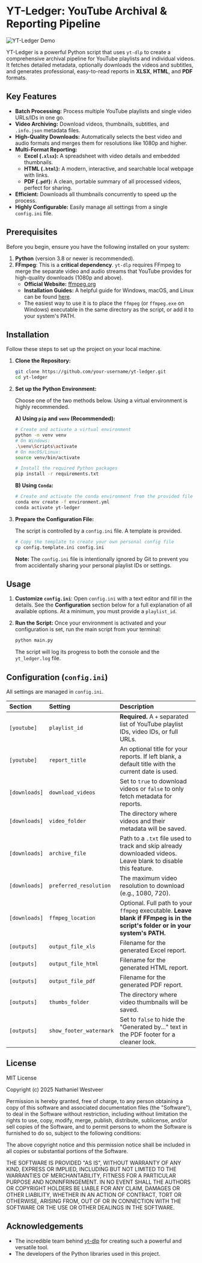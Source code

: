 # YT-Ledger: YouTube Archival & Reporting Pipeline

![YT-Ledger Demo](https://i.imgur.com/your-demo-image.gif) <!-- Optional: Create a gif/image of your script running and reports being generated -->

YT-Ledger is a powerful Python script that uses `yt-dlp` to create a comprehensive archival pipeline for YouTube playlists and individual videos. It fetches detailed metadata, optionally downloads the videos and subtitles, and generates professional, easy-to-read reports in **XLSX**, **HTML**, and **PDF** formats.

## Key Features

-   **Batch Processing:** Process multiple YouTube playlists and single video URLs/IDs in one go.
-   **Video Archiving:** Download videos, thumbnails, subtitles, and `.info.json` metadata files.
-   **High-Quality Downloads:** Automatically selects the best video and audio formats and merges them for resolutions like 1080p and higher.
-   **Multi-Format Reporting:**
    -   **Excel (`.xlsx`):** A spreadsheet with video details and embedded thumbnails.
    -   **HTML (`.html`):** A modern, interactive, and searchable local webpage with links.
    -   **PDF (`.pdf`):** A clean, portable summary of all processed videos, perfect for sharing.
-   **Efficient:** Downloads all thumbnails concurrently to speed up the process.
-   **Highly Configurable:** Easily manage all settings from a single `config.ini` file.

## Prerequisites

Before you begin, ensure you have the following installed on your system:

1.  **Python** (version 3.8 or newer is recommended).
2.  **FFmpeg**: This is a **critical dependency**. `yt-dlp` requires FFmpeg to merge the separate video and audio streams that YouTube provides for high-quality downloads (1080p and above).
    -   **Official Website:** [ffmpeg.org](https://ffmpeg.org/download.html)
    -   **Installation Guides:** A helpful guide for Windows, macOS, and Linux can be found [here](https://phoenixnap.com/kb/install-ffmpeg-windows).
    -   The easiest way to use it is to place the `ffmpeg` (or `ffmpeg.exe` on Windows) executable in the same directory as the script, or add it to your system's PATH.

## Installation

Follow these steps to set up the project on your local machine.

1.  **Clone the Repository:**
    ```bash
    git clone https://github.com/your-username/yt-ledger.git
    cd yt-ledger
    ```

2.  **Set up the Python Environment:**

    Choose one of the two methods below. Using a virtual environment is highly recommended.

    **A) Using `pip` and `venv` (Recommended):**
    ```bash
    # Create and activate a virtual environment
    python -m venv venv
    # On Windows:
    .\venv\Scripts\activate
    # On macOS/Linux:
    source venv/bin/activate

    # Install the required Python packages
    pip install -r requirements.txt
    ```

    **B) Using `Conda`:**
    ```bash
    # Create and activate the conda environment from the provided file
    conda env create -f environment.yml
    conda activate yt-ledger
    ```

3.  **Prepare the Configuration File:**

    The script is controlled by a `config.ini` file. A template is provided.
    ```bash
    # Copy the template to create your own personal config file
    cp config.template.ini config.ini
    ```
    **Note:** The `config.ini` file is intentionally ignored by Git to prevent you from accidentally sharing your personal playlist IDs or settings.

## Usage

1.  **Customize `config.ini`**:
    Open `config.ini` with a text editor and fill in the details. See the **Configuration** section below for a full explanation of all available options. At a minimum, you must provide a `playlist_id`.

2.  **Run the Script:**
    Once your environment is activated and your configuration is set, run the main script from your terminal:
    ```bash
    python main.py
    ```
    The script will log its progress to both the console and the `yt_ledger.log` file.

## Configuration (`config.ini`)

All settings are managed in `config.ini`.

| Section       | Setting                 | Description                                                                                                                              |
| :------------ | :---------------------- | :--------------------------------------------------------------------------------------------------------------------------------------- |
| `[youtube]`   | `playlist_id`           | **Required.** A `+` separated list of YouTube playlist IDs, video IDs, or full URLs.                                                     |
| `[youtube]`   | `report_title`          | An optional title for your reports. If left blank, a default title with the current date is used.                                        |
| `[downloads]` | `download_videos`       | Set to `true` to download videos or `false` to only fetch metadata for reports.                                                          |
| `[downloads]` | `video_folder`          | The directory where videos and their metadata will be saved.                                                                             |
| `[downloads]` | `archive_file`          | Path to a `.txt` file used to track and skip already downloaded videos. Leave blank to disable this feature.                             |
| `[downloads]` | `preferred_resolution`  | The maximum video resolution to download (e.g., 1080, 720).                                                                              |
| `[downloads]` | `ffmpeg_location`       | Optional. Full path to your `ffmpeg` executable. **Leave blank if FFmpeg is in the script's folder or in your system's PATH.**           |
| `[outputs]`   | `output_file_xls`       | Filename for the generated Excel report.                                                                                                 |
| `[outputs]`   | `output_file_html`      | Filename for the generated HTML report.                                                                                                  |
| `[outputs]`   | `output_file_pdf`       | Filename for the generated PDF report.                                                                                                   |
| `[outputs]`   | `thumbs_folder`         | The directory where video thumbnails will be saved.                                                                                      |
| `[outputs]`   | `show_footer_watermark` | Set to `false` to hide the "Generated by..." text in the PDF footer for a cleaner look.                                                    |

## License

MIT License

Copyright (c) 2025 Nathaniel Westveer

Permission is hereby granted, free of charge, to any person obtaining a copy
of this software and associated documentation files (the "Software"), to deal
in the Software without restriction, including without limitation the rights
to use, copy, modify, merge, publish, distribute, sublicense, and/or sell
copies of the Software, and to permit persons to whom the Software is
furnished to do so, subject to the following conditions:

The above copyright notice and this permission notice shall be included in all
copies or substantial portions of the Software.

THE SOFTWARE IS PROVIDED "AS IS", WITHOUT WARRANTY OF ANY KIND, EXPRESS OR
IMPLIED, INCLUDING BUT NOT LIMITED TO THE WARRANTIES OF MERCHANTABILITY,
FITNESS FOR A PARTICULAR PURPOSE AND NONINFRINGEMENT. IN NO EVENT SHALL THE
AUTHORS OR COPYRIGHT HOLDERS BE LIABLE FOR ANY CLAIM, DAMAGES OR OTHER
LIABILITY, WHETHER IN AN ACTION OF CONTRACT, TORT OR OTHERWISE, ARISING FROM,
OUT OF OR IN CONNECTION WITH THE SOFTWARE OR THE USE OR OTHER DEALINGS IN THE
SOFTWARE.
## Acknowledgements

-   The incredible team behind [yt-dlp](https://github.com/yt-dlp/yt-dlp) for creating such a powerful and versatile tool.
-   The developers of the Python libraries used in this project.
